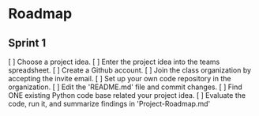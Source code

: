 # Roadmap
## Sprint 1
[ ] Choose a project idea.
[ ] Enter the project idea into the teams spreadsheet.
[ ] Create a Github account.
[ ] Join the class organization by accepting the invite email.
[ ] Set up your own code repository in the organization.
[ ] Edit the 'README.md' file and commit changes.
[ ] Find ONE existing Python code base related your project idea.
[ ] Evaluate the code, run it, and summarize findings in 'Project-Roadmap.md'
